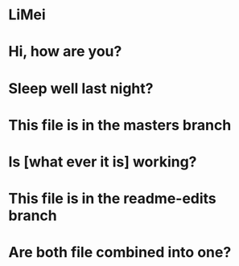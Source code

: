 # LiMei
#
# Hi, how are you?  
#
# Sleep well last night?  
#
# This file is in the masters branch
#
# Is [what ever it is] working? 
# 
# This file is in the readme-edits branch
# 
# Are both file combined into one?  